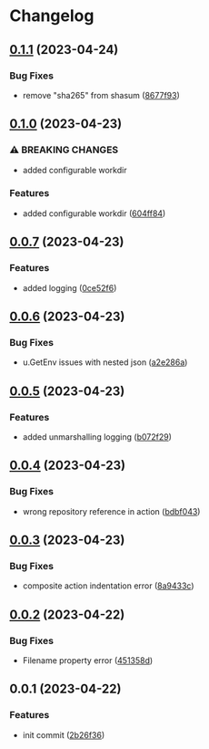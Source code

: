 # Changelog

## [0.1.1](https://github.com/Tsanton/tfe-provider-release-action/compare/0.1.0...0.1.1) (2023-04-24)


### Bug Fixes

* remove "sha265" from shasum ([8677f93](https://github.com/Tsanton/tfe-provider-release-action/commit/8677f939897048ec64884c750f3f51a415e42be1))

## [0.1.0](https://github.com/Tsanton/tfe-provider-release-action/compare/0.0.7...0.1.0) (2023-04-23)


### ⚠ BREAKING CHANGES

* added configurable workdir

### Features

* added configurable workdir ([604ff84](https://github.com/Tsanton/tfe-provider-release-action/commit/604ff841801cc9074e6d99be6313856ed28a454c))

## [0.0.7](https://github.com/Tsanton/tfe-provider-release-action/compare/0.0.6...0.0.7) (2023-04-23)


### Features

* added logging ([0ce52f6](https://github.com/Tsanton/tfe-provider-release-action/commit/0ce52f69bd8b75bf879512b51602651cfbb8fcaf))

## [0.0.6](https://github.com/Tsanton/tfe-provider-release-action/compare/0.0.5...0.0.6) (2023-04-23)


### Bug Fixes

* u.GetEnv issues with nested json ([a2e286a](https://github.com/Tsanton/tfe-provider-release-action/commit/a2e286a997a03248aeb154a8635bf8ff86636bff))

## [0.0.5](https://github.com/Tsanton/tfe-provider-release-action/compare/0.0.4...0.0.5) (2023-04-23)


### Features

* added unmarshalling logging ([b072f29](https://github.com/Tsanton/tfe-provider-release-action/commit/b072f29fe73c4b52d9125cbe32a0adaecb8a0dc8))

## [0.0.4](https://github.com/Tsanton/tfe-provider-release-action/compare/0.0.3...0.0.4) (2023-04-23)


### Bug Fixes

* wrong repository reference in action ([bdbf043](https://github.com/Tsanton/tfe-provider-release-action/commit/bdbf0435b18092c99b9c0a61cf65276f218a6fc0))

## [0.0.3](https://github.com/Tsanton/tfe-provider-release-action/compare/0.0.2...0.0.3) (2023-04-23)


### Bug Fixes

* composite action indentation error ([8a9433c](https://github.com/Tsanton/tfe-provider-release-action/commit/8a9433c7adeafa426907de77d23fa821b5aa4688))

## [0.0.2](https://github.com/Tsanton/tfe-provider-release-action/compare/0.0.1...0.0.2) (2023-04-22)


### Bug Fixes

* Filename property error ([451358d](https://github.com/Tsanton/tfe-provider-release-action/commit/451358d90426187bccb0e7d4ba6cba8356471238))

## 0.0.1 (2023-04-22)


### Features

* init commit ([2b26f36](https://github.com/Tsanton/tfe-provider-release-action/commit/2b26f369216a10f5ac2f96a48c7d82340ba6eb9f))
